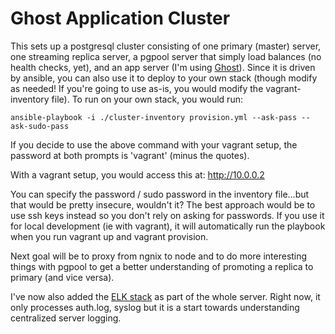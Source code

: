 # Ghost Application Cluster

This sets up a postgresql cluster consisting of one primary (master) server, one streaming replica server, a pgpool server that simply load balances (no health checks, yet), and an app server (I'm using [Ghost](https://ghost.org)). Since it is driven by ansible, you can also use it to deploy to your own stack (though modify as needed! If you're going to use as-is, you would modify the vagrant-inventory file). To run on your own stack, you would run:

```
ansible-playbook -i ./cluster-inventory provision.yml --ask-pass --ask-sudo-pass
```

If you decide to use the above command with your vagrant setup, the password at both prompts is 'vagrant' (minus the quotes).

With a vagrant setup, you would access this at: http://10.0.0.2

You can specify the password / sudo password in the inventory file...but that would be pretty insecure, wouldn't it? The best approach would be to use ssh keys instead so you don't rely on asking for passwords. If you use it for local development (ie with vagrant), it will automatically run the playbook when you run vagrant up and vagrant provision.

Next goal will be to proxy from ngnix to node and to do more interesting things with pgpool to get a better understanding of promoting a replica to primary (and vice versa).

I've now also added the [ELK stack](https://www.elastic.co/webinars/introduction-elk-stack) as part of the whole server. Right now, it only processes auth.log, syslog but it is a start towards understanding centralized server logging.
